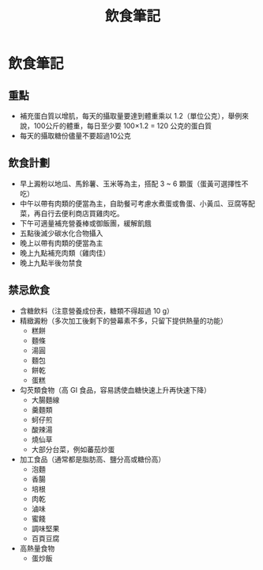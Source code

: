 ﻿---
title: '飲食筆記'
tags: ['健康']
---
# 飲食筆記

## 重點
* 補充蛋白質以增肌，每天的攝取量要達到體重乘以 1.2（單位公克），舉例來說，100公斤的體重，每日至少要 100×1.2 = 120 公克的蛋白質
* 每天的攝取糖份儘量不要超過10公克

## 飲食計劃
* 早上澱粉以地瓜、馬鈴薯、玉米等為主，搭配 3 ~ 6 顆蛋（蛋黃可選擇性不吃）
* 中午以帶有肉類的便當為主，自助餐可考慮水煮蛋或魯蛋、小黃瓜、豆腐等配菜，再自行去便利商店買雞肉吃。
* 下午可適量補充營養棒或御飯團，緩解飢餓
* 五點後滅少碳水化合物攝入
* 晚上以帶有肉類的便當為主
* 晚上九點補充肉類（雞肉佳）
* 晚上九點半後勿禁食

## 禁忌飲食
* 含糖飲料（注意營養成份表，糖類不得超過 10 g）
* 精緻澱粉（多次加工後剩下的營幕素不多，只留下提供熱量的功能）
  * 糕餅
  * 麵條
  * 湯圓
  * 麵包
  * 餅乾
  * 蛋糕
* 勾芡類食物（高 GI 食品，容易誘使血糖快速上升再快速下降）
  * 大腸麵線
  * 羹麵類
  * 蚵仔煎
  * 酸辣湯
  * 燒仙草
  * 大部分台菜，例如蕃茄炒蛋
* 加工食品（通常都是脂肪高、鹽分高或糖份高）
  * 泡麵
  * 香腸
  * 培根
  * 肉乾
  * 滷味
  * 蜜餞
  * 調味堅果
  * 百頁豆腐
* 高熱量食物
  * 蛋炒飯
